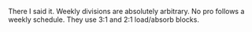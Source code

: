 There I said it. Weekly divisions are absolutely arbitrary. No pro follows a weekly schedule. They use 3:1 and 2:1 load/absorb blocks.
